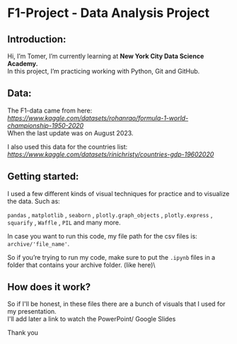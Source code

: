 # F1-Project - Data Analysis Project

## Introduction:
Hi, I’m Tomer, I’m currently learning at **New York City Data Science Academy.**\
In this project, I’m practicing working with Python, Git and GitHub.
## Data:
The F1-data came from here: *https://www.kaggle.com/datasets/rohanrao/formula-1-world-championship-1950-2020* \
When the last update was on August 2023.

I also used this data for the countries list: *https://www.kaggle.com/datasets/rinichristy/countries-gdp-19602020*

 

## Getting started:
I used a few different kinds of visual techniques for practice and to visualize the data. Such as:

`pandas` , `matplotlib` , `seaborn` , `plotly.graph_objects` , `plotly.express` , `squarify` , `Waffle` , `PIL` and many more.


In case you want to run this code, my file path for the csv files is: `archive/'file_name'`.

So if you’re trying to run my code, make sure to put the `.ipynb` files in a folder that contains your archive folder. (like here)\

## How does it work?
So if I'll be honest, in these files there are a bunch of visuals that I used for my presentation.\
I'll add later a link to watch the PowerPoint/ Google Slides

Thank you
